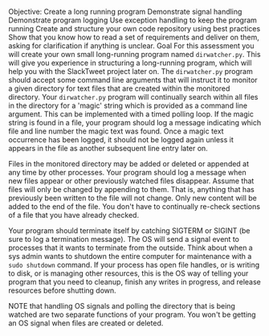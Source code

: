 Objective:
Create a long running program
Demonstrate signal handling
Demonstrate program logging
Use exception handling to keep the program running
Create and structure your own code repository using best practices
Show that you know how to read a set of requirements and deliver on them, asking for clarification if anything is unclear.
Goal
For this assessment you will create your own small long-running program named `dirwatcher.py`. This will give you experience in structuring a long-running program, which will help you with the SlackTweet project later on. The `dirwatcher.py` program should accept some command line arguments that will instruct it to monitor a given directory for text files that are created within the monitored directory. Your `dirwatcher.py` program will continually search within all files in the directory for a 'magic' string which is provided as a command line argument. This can be implemented with a timed polling loop. If the magic string is found in a file, your program should log a message indicating which file and line number the magic text was found. Once a magic text occurrence has been logged, it should not be logged again unless it appears in the file as another subsequent line entry later on.

Files in the monitored directory may be added or deleted or appended at any time by other processes. Your program should log a message when new files appear or other previously watched files disappear. Assume that files will only be changed by appending to them. That is, anything that has previously been written to the file will not change. Only new content will be added to the end of the file. You don't have to continually re-check sections of a file that you have already checked.

Your program should terminate itself by catching SIGTERM or SIGINT (be sure to log a termination message). The OS will send a signal event to processes that it wants to terminate from the outside. Think about when a sys admin wants to shutdown the entire computer for maintenance with a `sudo shutdown` command. If your process has open file handles, or is writing to disk, or is managing other resources, this is the OS way of telling your program that you need to cleanup, finish any writes in progress, and release resources before shutting down.

NOTE that handling OS signals and polling the directory that is being watched are two separate functions of your program. You won't be getting an OS signal when files are created or deleted.
